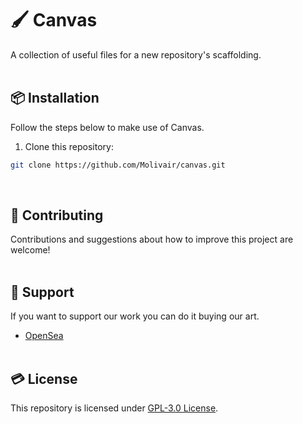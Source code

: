 # 🖌️ Canvas
A collection of useful files for a new repository's scaffolding.  
&nbsp;

## 📦 Installation  
Follow the steps below to make use of Canvas.
&nbsp;

1. Clone this repository:  
```bash
git clone https://github.com/Molivair/canvas.git
```
&nbsp;

## 🤝 Contributing  
Contributions and suggestions about how to improve this project are welcome!  
&nbsp;  

## 💚 Support
If you want to support our work you can do it buying our art.  

- [OpenSea](https://opensea.io/Molivair)  
&nbsp;

## 💳 License  
This repository is licensed under [GPL-3.0 License](https://github.com/Molivair/canvas/blob/main/LICENSE).  
&nbsp;

